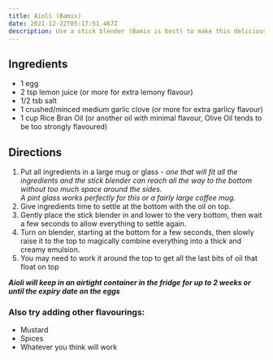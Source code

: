 ```yaml
---
title: Aioli (Bamix)
date: 2021-12-22T05:17:51.467Z
description: Use a stick blender (Bamix is best) to make this delicious Aioli effortlessly
---
```

## Ingredients
* 1 egg
* 2 tsp lemon juice (or more for extra lemony flavour)
* 1/2 tsb salt
* 1 crushed/minced medium garlic clove (or more for extra garlicy flavour)
* 1 cup Rice Bran Oil (or another oil with minimal flavour, Olive Oil tends to be too strongly flavoured)

## Directions
1. Put all ingredients in a large mug or glass - *one that will fit all the ingredients and the stick blender can reach all the way to the bottom without too much space around the sides.  
A pint glass works perfectly for this or a fairly large coffee mug.*
1. Give ingredients time to settle at the bottom with the oil on top.
1. Gently place the stick blender in and lower to the very bottom, then wait a few seconds to allow everything to settle again.
1. Turn on blender, starting at the bottom for a few seconds, then slowly raise it to the top to magically combine everything into a thick and creamy emulsion.
1. You may need to work it around the top to get all the last bits of oil that float on top

***Aioli will keep in an airtight container in the fridge for up to 2 weeks or until the expiry date on the eggs***

### Also try adding other flavourings:
* Mustard
* Spices
* Whatever you think will work
